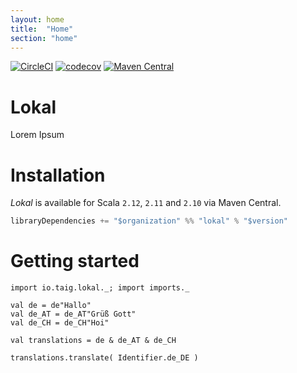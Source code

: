```yaml
---
layout: home
title:  "Home"
section: "home"
---
```


[![CircleCI](https://circleci.com/gh/Taig/lokal/tree/master.svg?style=shield)](https://circleci.com/gh/Taig/lokal/tree/master)
[![codecov](https://codecov.io/gh/Taig/lokal/branch/master/graph/badge.svg)](https://codecov.io/gh/Taig/lokal)
[![Maven Central](https://img.shields.io/maven-central/v/io.taig/lokal_2.12.svg)](https://index.scala-lang.org/taig/lokal)

# Lokal

Lorem Ipsum

# Installation

_Lokal_ is available for Scala `2.12`, `2.11` and `2.10` via Maven Central.

```scala
libraryDependencies += "$organization" %% "lokal" % "$version"
```

# Getting started

```tut:invisible
import io.taig.lokal._; import imports._
```

```tut
val de = de"Hallo"
val de_AT = de_AT"Grüß Gott"
val de_CH = de_CH"Hoi"

val translations = de & de_AT & de_CH
```

```tut
translations.translate( Identifier.de_DE )
```